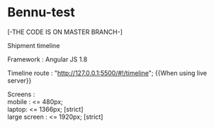 # Bennu-test
[-THE CODE IS ON MASTER BRANCH-]

Shipment timeline

Framework : Angular JS 1.8

Timeline route : "http://127.0.0.1:5500/#!/timeline"; {{When using live server}}

Screens : <br>
  mobile : <= 480px;<br>
  laptop: <= 1366px; [strict] <br>
  large screen : <= 1920px; [strict]<br>
  

  
